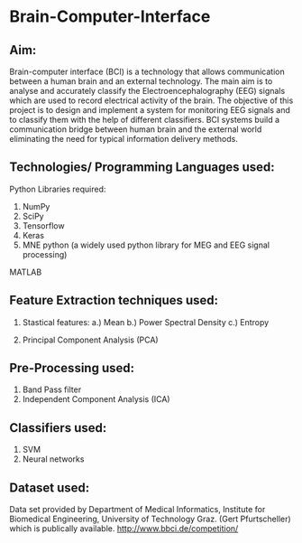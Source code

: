 # Brain-Computer-Interface

## Aim:

Brain-computer interface (BCI) is a technology that allows communication between a human brain and an external technology. The main aim is to analyse and accurately classify the Electroencephalography (EEG) signals which are used to record electrical activity of the brain. The objective of this project is to design and implement a system for monitoring EEG signals and to classify them with the help of different classifiers. BCI systems build a communication bridge between human brain and the external world eliminating the need for typical information delivery methods.

## Technologies/ Programming Languages used:

Python
Libraries required:
1. NumPy
2. SciPy
3. Tensorflow
4. Keras
5. MNE python (a widely used python library for MEG and EEG signal processing)

MATLAB

## Feature Extraction techniques used:

1. Stastical features:
  a.) Mean
  b.) Power Spectral Density
  c.) Entropy
  
2. Principal Component Analysis (PCA)

## Pre-Processing used:

1. Band Pass filter
2. Independent Component Analysis (ICA)

## Classifiers used:

1. SVM
2. Neural networks

## Dataset used:

Data set provided by Department of Medical Informatics, Institute for Biomedical Engineering, University of Technology Graz. (Gert Pfurtscheller) which is publically available. 
http://www.bbci.de/competition/



